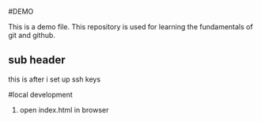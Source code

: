 #DEMO

This is a demo file. 
This repository is used for learning the fundamentals of git and github. 

## sub header

this is after i set up ssh keys

#local development
1. open index.html in browser